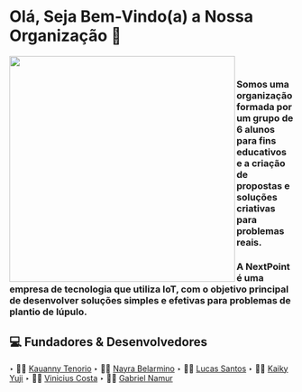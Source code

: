 # Olá, Seja Bem-Vindo(a) a Nossa Organização 👋

<img src="https://github.com/nextpointbr/.github/blob/main/profile/NEXTPOINT.png" width="400px" align="left">

<br>

### Somos uma organização formada por um grupo de 6 alunos para fins educativos e a criação de propostas e soluções criativas para problemas reais.
### A NextPoint é uma empresa de tecnologia que utiliza IoT, com o objetivo principal de desenvolver soluções simples e efetivas para problemas de plantio de lúpulo.

## 💻 Fundadores & Desenvolvedores

‣ 👨‍🚀 [Kauanny Tenorio](https://github.com/KakauFelix)
‣ 👨‍🚀 [Nayra Belarmino](https://github.com/nayrabelarmino)
‣ 👨‍🚀 [Lucas Santos](https://github.com/lucasgianine)
‣ 👨‍🚀 [Kaiky Yuji](https://github.com/kaikyuji)
‣ 👨‍🚀 [Vinicius Costa](https://github.com/Vinicius-Costa23)
‣ 👨‍🚀 [Gabriel Namur](https://github.com/gabrielnamur)
